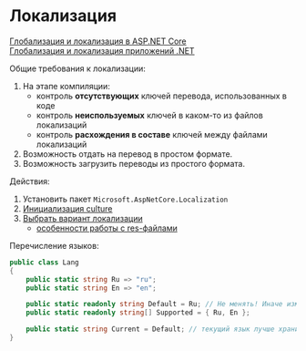 # Локализация

[Глобализация и локализация в ASP.NET Core](https://learn.microsoft.com/ru-ru/aspnet/core/fundamentals/localization)  
[Глобализация и локализация приложений .NET](https://learn.microsoft.com/ru-ru/dotnet/core/extensions/globalization-and-localization)  

Общие требования к локализации:

1. На этапе компиляции:
   - контроль **отсутствующих** ключей перевода, использованных в коде
   - контроль **неиспользуемых** ключей в каком-то из файлов локализаций
   - контроль **расхождения в составе** ключей между файлами локализаций
2. Возможность отдать на перевод в простом формате.
3. Возможность загрузить переводы из простого формата.

Действия:

1. Установить пакет `Microsoft.AspNetCore.Localization`
2. [Инициализация culture](./init-culture.md)
3. [Выбрать вариант локализации](https://github.com/gonzobard777/c_sharp_LocalizationCheck)
   - [особенности работы с res-файлами](./features-res-files/README.md)

Перечисление языков:

```csharp
public class Lang
{
    public static string Ru => "ru";
    public static string En => "en";

    public static readonly string Default = Ru; // Не менять! Иначе изменение придется учесть во всех resx-файлах
    public static readonly string[] Supported = { Ru, En };

    public static string Current = Default; // текущий язык лучше хранить здесь и запрашивать отсюда, т.к. из CultureInfo.CurrentCulture.Name вместо ожидаемого "ru" можно получить "ru-RU"
}
```

